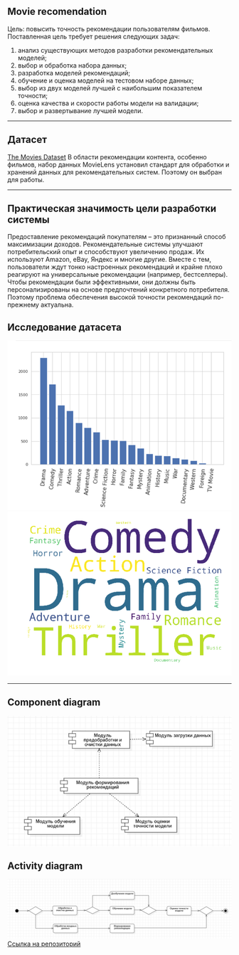 ## Movie recomendation
Цель: повысить точность рекомендации пользователям фильмов.
Поставленная цель требует решения следующих задач: 
1.	анализ существующих методов разработки рекомендательных моделей;
2.	выбор и обработка набора данных;
3.	разработка моделей рекомендаций;
4.	обучение и оценка моделей на тестовом наборе данных;
5.	выбор из двух моделей лучшей с наибольшим показателем точности;
6.	оценка качества и скорости работы модели на валидации;
7.	выбор и развертывание лучшей модели.
___
## Датасет
[The Movies Dataset](https://www.kaggle.com/datasets/rounakbanik/the-movies-dataset)
В области рекомендации контента, особенно фильмов, набор данных MovieLens установил стандарт для обработки и хранений данных для рекомендательных систем. Поэтому он выбран для работы.
____
## Практическая значимость цели разработки системы
Предоставление рекомендаций покупателям –  это признанный способ максимизации доходов. Рекомендательные системы улучшают потребительский опыт и способствуют увеличению продаж. Их используют Amazon, eBay, Яндекс и многие другие. Вместе с тем, пользователи ждут тонко настроенных рекомендаций и крайне плохо реагируют на универсальные рекомендации (например, бестселлеры). Чтобы рекомендации были эффективными, они должны быть персонализированы на основе предпочтений конкретного потребителя. Поэтому проблема обеспечения высокой точности рекомендаций по-прежнему актуальна.
## Исследование датасета
![](https://github.com/GuliyaSib/movie-recomendation/blob/main/image/genre.png)
![](https://github.com/GuliyaSib/movie-recomendation/blob/main/image/word_cloud.png)
____
## Component diagram
![](https://github.com/GuliyaSib/movie-recomendation/blob/main/image/Component_diagram.png)

## Activity diagram
![](https://github.com/GuliyaSib/movie-recomendation/blob/main/image/Activity_diagram_.png)
[Ссылка на репозиторий](https://github.com/GuliyaSib/movie-recomendation.git)
